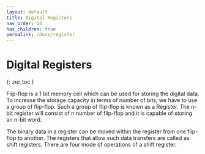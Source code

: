 ```yaml
---
layout: default
title: Digital Registers
nav_order: 14
has_children: true
permalink: /docs/register
---
```


# Digital Registers
{: .no_toc }

Flip-flop is a 1 bit memory cell which can be used for storing the digital data. 
To increase the storage capacity in terms of number of bits, we have to use a group of flip-flop. Such a group of flip-flop is known as a Register. 
The n-bit register will consist of n number of flip-flop and it is capable of storing an n-bit word.

The binary data in a register can be moved within the register from one flip-flop to another. 
The registers that allow such data transfers are called as shift registers. 
There are four mode of operations of a shift register.



